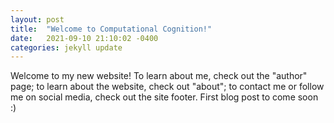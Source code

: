 ```yaml
---
layout: post
title:  "Welcome to Computational Cognition!"
date:   2021-09-10 21:10:02 -0400
categories: jekyll update
---
```


Welcome to my new website! To learn about me, check out the "author" page; to learn about the website, check out "about"; to contact me or follow me on social media, check out the site footer. First blog post to come soon :)
